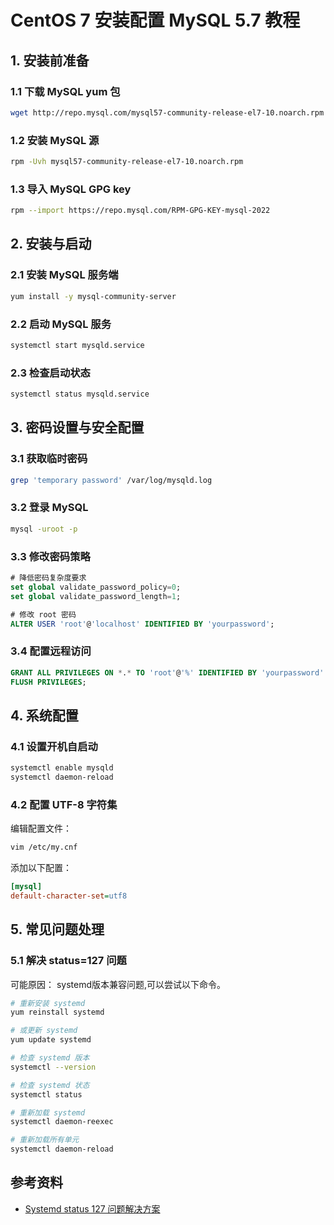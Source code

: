 # CentOS 7 安装配置 MySQL 5.7 教程

## 1. 安装前准备

### 1.1 下载 MySQL yum 包
```bash
wget http://repo.mysql.com/mysql57-community-release-el7-10.noarch.rpm
```

### 1.2 安装 MySQL 源
```bash
rpm -Uvh mysql57-community-release-el7-10.noarch.rpm
```

### 1.3 导入 MySQL GPG key
```bash
rpm --import https://repo.mysql.com/RPM-GPG-KEY-mysql-2022
```

## 2. 安装与启动

### 2.1 安装 MySQL 服务端
```bash
yum install -y mysql-community-server
```

### 2.2 启动 MySQL 服务
```bash
systemctl start mysqld.service
```

### 2.3 检查启动状态
```bash
systemctl status mysqld.service
```

## 3. 密码设置与安全配置

### 3.1 获取临时密码
```bash
grep 'temporary password' /var/log/mysqld.log
```

### 3.2 登录 MySQL
```bash
mysql -uroot -p
```

### 3.3 修改密码策略
```sql
# 降低密码复杂度要求
set global validate_password_policy=0;
set global validate_password_length=1;

# 修改 root 密码
ALTER USER 'root'@'localhost' IDENTIFIED BY 'yourpassword';
```

### 3.4 配置远程访问
```sql
GRANT ALL PRIVILEGES ON *.* TO 'root'@'%' IDENTIFIED BY 'yourpassword' WITH GRANT OPTION;
FLUSH PRIVILEGES;
```

## 4. 系统配置

### 4.1 设置开机自启动
```bash
systemctl enable mysqld
systemctl daemon-reload
```

### 4.2 配置 UTF-8 字符集
编辑配置文件：
```bash
vim /etc/my.cnf
```

添加以下配置：
```ini
[mysql]
default-character-set=utf8
```

## 5. 常见问题处理

### 5.1 解决 status=127 问题

可能原因： systemd版本兼容问题,可以尝试以下命令。

```bash
# 重新安装 systemd
yum reinstall systemd

# 或更新 systemd
yum update systemd

# 检查 systemd 版本
systemctl --version

# 检查 systemd 状态
systemctl status

# 重新加载 systemd
systemctl daemon-reexec

# 重新加载所有单元
systemctl daemon-reload
```

## 参考资料
- [Systemd status 127 问题解决方案](https://unix.stackexchange.com/questions/490916/systemd-status-127-for-usr-bin-install-when-trying-to-start-mariadb)
